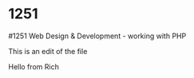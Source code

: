 1251
====

#1251 Web Design &amp; Development - working with PHP

This is an edit of the file


Hello from Rich